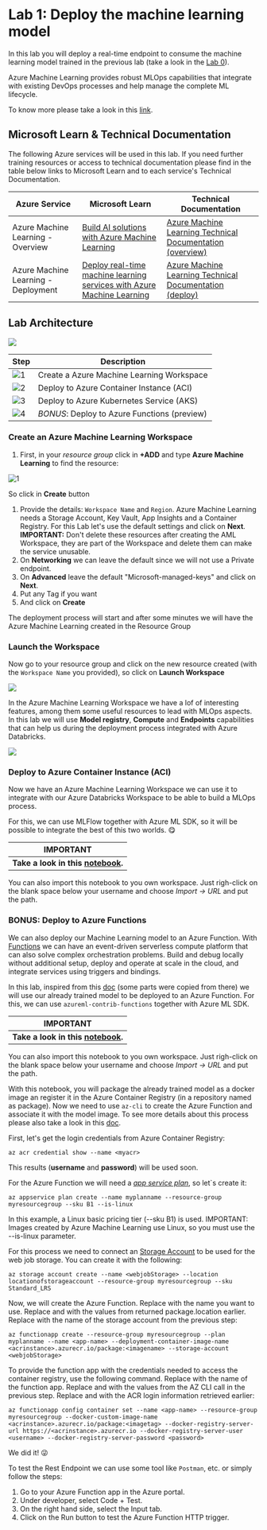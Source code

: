 # Lab 1: Deploy the machine learning model

In this lab you will deploy a real-time endpoint to consume the machine learning model trained in the previous lab (take a look in the [Lab 0](../lab%200/Lab0.md)).

Azure Machine Learning provides robust MLOps capabilities that integrate with existing DevOps processes and help manage the complete ML lifecycle.

To know more please take a look in this [link](https://azure.microsoft.com/en-us/services/machine-learning/mlops/).

## Microsoft Learn & Technical Documentation

The following Azure services will be used in this lab. If you need further training resources or access to technical documentation please find in the table below links to Microsoft Learn and to each service's Technical Documentation.

Azure Service | Microsoft Learn | Technical Documentation|
--------------|-----------------|------------------------|
Azure Machine Learning - Overview | [Build AI solutions with Azure Machine Learning](https://docs.microsoft.com/en-us/learn/paths/build-ai-solutions-with-azure-ml-service/) | [Azure Machine Learning Technical Documentation (overview)](https://docs.microsoft.com/en-us/azure/machine-learning/)
Azure Machine Learning - Deployment | [Deploy real-time machine learning services with Azure Machine Learning](https://docs.microsoft.com/en-us/learn/modules/register-and-deploy-model-with-amls//) | [Azure Machine Learning Technical Documentation (deploy)](https://docs.microsoft.com/en-us/azure/machine-learning/how-to-deploy-and-where?tabs=azcli)

## Lab Architecture

![](/images/data-science-architecture-lab-1.png)

Step     | Description
-------- | -----
![1](/images/Black1.png) | Create a Azure Machine Learning Workspace
![2](/images/Black2.png) | Deploy to Azure Container Instance (ACI)
![3](/images/Black3.png) | Deploy to Azure Kubernetes Service (AKS)
![4](/images/Black4.png) | *BONUS*: Deploy to Azure Functions (preview)

### Create an Azure Machine Learning Workspace

1. First, in your *resource group* click in **+ADD** and type **Azure Machine Learning** to find the resource:

![1](/images/lab-1/1-add-aml.PNG)

So click in **Create** button

1. Provide the details: `Workspace Name` and `Region`. Azure Machine Learning needs a Storage Account, Key Vault, App Insights and a Container Registry. For this Lab let's use the default settings and click on **Next**. **IMPORTANT:** Don't delete these resources after creating the AML Workspace, they are part of the Workspace and delete them can make the service unusable.  
2. On **Networking** we can leave the default since we will not use a Private endpoint.
3. On **Advanced** leave the default "Microsoft-managed-keys" and click on **Next**.
4. Put any Tag if you want
5. And click on **Create**

The deployment process will start and after some minutes we will have the Azure Machine Learning created in the Resource Group

### Launch the Workspace

Now go to your resource group and click on the new resource created (with the `Workspace Name` you provided), so click on **Launch Workspace**

![](/images/lab-1/2-launch-aml-workspace.PNG)

In the Azure Machine Learning Workspace we have a lof of interesting features, among them some useful resources to lead with MLOps aspects. In this lab we will use **Model registry**, **Compute** and **Endpoints** capabilities that can help us during the deployment process integrated with Azure Databricks.

![](/images/lab-1/3-mlops-capabilities.PNG)

### Deploy to Azure Container Instance (ACI)

Now we have an Azure Machine Learning Workspace we can use it to integrate with our Azure Databricks Workspace to be able to build a MLOps process.

For this, we can use MLFlow together with Azure ML SDK, so it will be possible to integrate the best of this two worlds. 😋

**IMPORTANT**|
-------------|
**Take a look in this [notebook](/labs/lab%201/notebooks/deploy-model-churn-prediction.ipynb).**|

You can also import this notebook to you own workspace. Just righ-click on the blank space below your username and choose *Import -> URL* and put the path.

### BONUS: Deploy to Azure Functions

We can also deploy our Machine Learning model to an Azure Function. With [Functions](https://azure.microsoft.com/en-us/services/functions/) we can have an event-driven serverless compute platform that can also solve complex orchestration problems. Build and debug locally without additional setup, deploy and operate at scale in the cloud, and integrate services using triggers and bindings.

In this lab, inspired from this [doc](https://docs.microsoft.com/en-us/azure/azure-cache-for-redis/cache-ml) (some parts were copied from there) we will use our already trained model to be deployed to an Azure Function. For this, we can use `azureml-contrib-functions` together with Azure ML SDK.

**IMPORTANT**|
-------------|
**Take a look in this [notebook](/labs/lab%201/notebooks/deploy-model-to-azure-function.ipynb).**|

You can also import this notebook to you own workspace. Just righ-click on the blank space below your username and choose *Import -> URL* and put the path.

With this notebook, you will package the already trained model as a docker image an register it in the Azure Container Registry (in a  repository named as package). Now we need to use `az-cli` to create the Azure Function and associate it with the model image. To see more details about this process please also take a look in this [doc](https://docs.microsoft.com/en-us/azure/azure-cache-for-redis/cache-ml).

First, let's get the login credentials from Azure Container Registry:

`az acr credential show --name <myacr>`

This results (**username** and **password**) will be used soon.

For the Azure Function we will need a [*app service plan*](https://docs.microsoft.com/en-us/azure/app-service/overview-hosting-plans), so let`s create it:

`az appservice plan create --name myplanname --resource-group myresourcegroup --sku B1 --is-linux`

In this example, a Linux basic pricing tier (--sku B1) is used.
IMPORTANT: Images created by Azure Machine Learning use Linux, so you must use the --is-linux parameter.

For this process we need to connect an [Storage Account](https://docs.microsoft.com/en-us/azure/storage/common/storage-account-overview) to be used for the web job storage. You can create it with the following:

`az storage account create --name <webjobStorage> --location locationofstorageaccount --resource-group myresourcegroup --sku Standard_LRS`

Now, we will create the Azure Function. Replace <app-name> with the name you want to use. Replace <acrinstance> and <imagename> with the values from returned package.location earlier. Replace <webjobStorage> with the name of the storage account from the previous step:

`az functionapp create --resource-group myresourcegroup --plan myplanname --name <app-name> --deployment-container-image-name <acrinstance>.azurecr.io/package:<imagename> --storage-account <webjobStorage>`

To provide the function app with the credentials needed to access the container registry, use the following command. Replace <app-name> with the name of the function app. Replace <acrinstance> and <imagetag> with the values from the AZ CLI call in the previous step. Replace <username> and <password> with the ACR login information retrieved earlier:

`az functionapp config container set --name <app-name> --resource-group myresourcegroup --docker-custom-image-name <acrinstance>.azurecr.io/package:<imagetag> --docker-registry-server-url https://<acrinstance>.azurecr.io --docker-registry-server-user <username> --docker-registry-server-password <password>`

We did it! 😜

To test the Rest Endpoint we can use some tool like `Postman`, etc. or simply follow the steps:

1. Go to your Azure Function app in the Azure portal.
2. Under developer, select Code + Test.
3. On the right hand side, select the Input tab.
4. Click on the Run button to test the Azure Function HTTP trigger. 